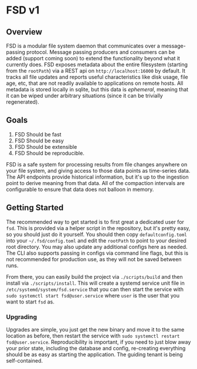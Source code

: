 # FSD v1

## Overview
FSD is a modular file system daemon that communicates over a message-passing protocol. Message passing producers and consumers can be added (support coming soon) to extend the functionality beyond what it currently does. FSD exposes metadata about the entire filesystem (starting from the `rootPath`) via a REST api on `http://localhost:16000` by default. It tracks all file updates and reports useful characteristics like disk usage, file age, etc, that are not readily available to applications on remote hosts. All metadata is stored locally in sqlite, but this data is *ephemeral*, meaning that it can be wiped under arbitrary situations (since it can be trivially regenerated).

## Goals
1. FSD Should be fast
2. FSD Should be easy
3. FSD Should be extensible
4. FSD Should be reproducible.

FSD is a safe system for processing results from file changes anywhere on your file system, and giving access to those data points as time-series data. The API endpoints provide historical information, but it's up to the ingestion point to derive meaning from that data. All of the compaction intervals are configurable to ensure that data does not balloon in memory. 

## Getting Started
The recommended way to get started is to first great a dedicated user for `fsd`. This is provided via a helper script in the repository, but it's pretty easy, so you should just do it yourself. You should then copy `defaultconfig.toml` into your `~/.fsd/config.toml` and edit the `rootPath` to point to your desired root directory. You may also update any additional configs here as needed. The CLI also supports passing in configs via command line flags, but this is not recommended for production use, as they will not be saved between runs.

From there, you can easily build the project via `./scripts/build` and then install via `./scripts/install`. This will create a systemd service unit file in `/etc/systemd/system/fsd.service` that you can then start the service with `sudo systemctl start fsd@user.service` where `user` is the user that you want to start `fsd` as.

### Upgrading
Upgrades are simple, you just get the new binary and move it to the same location as before, then restart the service with `sudo systemctl restart fsd@user.service`. Reproducibility is important, if you need to just blow away your prior state, including the database and config, re-creating everything should be as easy as starting the application. The guiding tenant is being self-contained.
